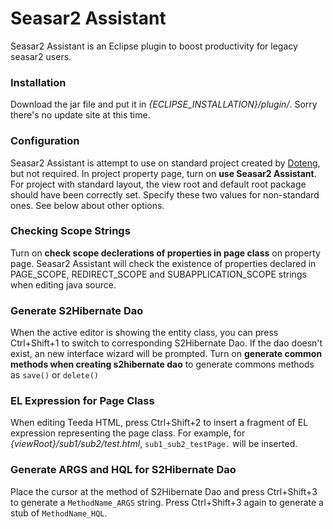 Seasar2 Assistant
=================

Seasar2 Assistant is an Eclipse plugin to boost productivity for legacy seasar2 users.

### Installation ###

Download the jar file and put it in *{ECLIPSE_INSTALLATION}/plugin/*. Sorry there's no update site at this time.

### Configuration ###

Seasar2 Assistant is attempt to use on standard project created by [Doteng](http://dolteng.sandbox.seasar.org/),
but not required. In project property page, turn on **use Seasar2 Assistant**. For project with standard layout,
the view root and default root package should have been correctly set. Specify these two values for non-standard
ones. See below about other options.

### Checking Scope Strings ###

Turn on **check scope declerations of properties in page class** on property page. Seasar2 Assistant will check the
existence of properties declared in PAGE_SCOPE, REDIRECT_SCOPE and SUBAPPLICATION_SCOPE strings when editing java
source.

### Generate S2Hibernate Dao ###

When the active editor is showing the entity class, you can press Ctrl+Shift+1 to switch to corresponding
S2Hibernate Dao. If the dao doesn't exist, an new interface wizard will be prompted. Turn on **generate common
methods when creating s2hibernate dao** to generate commons methods as `save()` or `delete()`

### EL Expression for Page Class ###

When editing Teeda HTML, press Ctrl+Shift+2 to insert a fragment of EL expression representing the page class. 
For example, for *{viewRoot}/sub1/sub2/test.html*, `sub1_sub2_testPage.` will be inserted.

### Generate ARGS and HQL for S2Hibernate Dao ###

Place the cursor at the method of S2Hibernate Dao and press Ctrl+Shift+3 to generate a `MethodName_ARGS` string.
Press Ctrl+Shift+3 again to generate a stub of `MethodName_HQL`.


